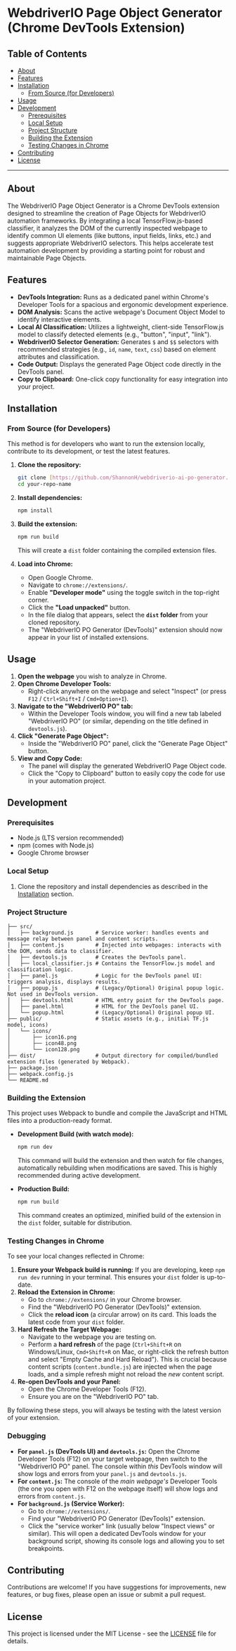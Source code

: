 # WebdriverIO Page Object Generator (Chrome DevTools Extension)

## Table of Contents

-   [About](#about)
-   [Features](#features)
-   [Installation](#installation)
    -   [From Source (for Developers)](#from-source-for-developers)
-   [Usage](#usage)
-   [Development](#development)
    -   [Prerequisites](#prerequisites)
    -   [Local Setup](#local-setup)
    -   [Project Structure](#project-structure)
    -   [Building the Extension](#building-the-extension)
    -   [Testing Changes in Chrome](#testing-changes-in-chrome)
-   [Contributing](#contributing)
-   [License](#license)

---

## About

The WebdriverIO Page Object Generator is a Chrome DevTools extension designed to streamline the creation of Page Objects for WebdriverIO automation frameworks. By integrating a local TensorFlow.js-based classifier, it analyzes the DOM of the currently inspected webpage to identify common UI elements (like buttons, input fields, links, etc.) and suggests appropriate WebdriverIO selectors. This helps accelerate test automation development by providing a starting point for robust and maintainable Page Objects.

## Features

* **DevTools Integration:** Runs as a dedicated panel within Chrome's Developer Tools for a spacious and ergonomic development experience.
* **DOM Analysis:** Scans the active webpage's Document Object Model to identify interactive elements.
* **Local AI Classification:** Utilizes a lightweight, client-side TensorFlow.js model to classify detected elements (e.g., "button", "input", "link").
* **WebdriverIO Selector Generation:** Generates `$` and `$$` selectors with recommended strategies (e.g., `id`, `name`, `text`, `css`) based on element attributes and classification.
* **Code Output:** Displays the generated Page Object code directly in the DevTools panel.
* **Copy to Clipboard:** One-click copy functionality for easy integration into your project.

## Installation

### From Source (for Developers)

This method is for developers who want to run the extension locally, contribute to its development, or test the latest features.

1.  **Clone the repository:**
    ```bash
    git clone [https://github.com/ShannonH/webdriverio-ai-po-generator.git](https://github.com/ShannonH/webdriverio-ai-po-generator.git)
    cd your-repo-name
    ```

2.  **Install dependencies:**
    ```bash
    npm install
    ```

3.  **Build the extension:**
    ```bash
    npm run build
    ```
    This will create a `dist` folder containing the compiled extension files.

4.  **Load into Chrome:**
    * Open Google Chrome.
    * Navigate to `chrome://extensions/`.
    * Enable **"Developer mode"** using the toggle switch in the top-right corner.
    * Click the **"Load unpacked"** button.
    * In the file dialog that appears, select the **`dist` folder** from your cloned repository.
    * The "WebdriverIO PO Generator (DevTools)" extension should now appear in your list of installed extensions.

## Usage

1.  **Open the webpage** you wish to analyze in Chrome.
2.  **Open Chrome Developer Tools:**
    * Right-click anywhere on the webpage and select "Inspect" (or press `F12` / `Ctrl+Shift+I` / `Cmd+Option+I`).
3.  **Navigate to the "WebdriverIO PO" tab:**
    * Within the Developer Tools window, you will find a new tab labeled "WebdriverIO PO" (or similar, depending on the title defined in `devtools.js`).
4.  **Click "Generate Page Object":**
    * Inside the "WebdriverIO PO" panel, click the "Generate Page Object" button.
5.  **View and Copy Code:**
    * The panel will display the generated WebdriverIO Page Object code.
    * Click the "Copy to Clipboard" button to easily copy the code for use in your automation project.

## Development

### Prerequisites

* Node.js (LTS version recommended)
* npm (comes with Node.js)
* Google Chrome browser

### Local Setup

1.  Clone the repository and install dependencies as described in the [Installation](#from-source-for-developers) section.

### Project Structure
```
├── src/
│   ├── background.js       # Service worker: handles events and message relay between panel and content scripts.
│   ├── content.js          # Injected into webpages: interacts with the DOM, sends data to classifier.
│   ├── devtools.js         # Creates the DevTools panel.
│   ├── local_classifier.js # Contains the TensorFlow.js model and classification logic.
│   ├── panel.js            # Logic for the DevTools panel UI: triggers analysis, displays results.
│   ├── popup.js            # (Legacy/Optional) Original popup logic. Not used in DevTools version.
│   ├── devtools.html       # HTML entry point for the DevTools page.
│   ├── panel.html          # HTML for the DevTools panel UI.
│   └── popup.html          # (Legacy/Optional) Original popup UI.
├── public/                 # Static assets (e.g., initial TF.js model, icons)
│   └── icons/
│       ├── icon16.png
│       ├── icon48.png
│       └── icon128.png
├── dist/                   # Output directory for compiled/bundled extension files (generated by Webpack).
├── package.json
├── webpack.config.js
└── README.md
```
### Building the Extension

This project uses Webpack to bundle and compile the JavaScript and HTML files into a production-ready format.

* **Development Build (with watch mode):**
    ```bash
    npm run dev
    ```
  This command will build the extension and then watch for file changes, automatically rebuilding when modifications are saved. This is highly recommended during active development.

* **Production Build:**
    ```bash
    npm run build
    ```
  This command creates an optimized, minified build of the extension in the `dist` folder, suitable for distribution.

### Testing Changes in Chrome

To see your local changes reflected in Chrome:

1.  **Ensure your Webpack build is running:** If you are developing, keep `npm run dev` running in your terminal. This ensures your `dist` folder is up-to-date.
2.  **Reload the Extension in Chrome:**
    * Go to `chrome://extensions/` in your Chrome browser.
    * Find the "WebdriverIO PO Generator (DevTools)" extension.
    * Click the **reload icon** (a circular arrow) on its card. This loads the latest code from your `dist` folder.
3.  **Hard Refresh the Target Webpage:**
    * Navigate to the webpage you are testing on.
    * Perform a **hard refresh** of the page (`Ctrl+Shift+R` on Windows/Linux, `Cmd+Shift+R` on Mac, or right-click the refresh button and select "Empty Cache and Hard Reload"). This is crucial because content scripts (`content.bundle.js`) are injected when the page loads, and a simple refresh might not reload the *new* content script.
4.  **Re-open DevTools and your Panel:**
    * Open the Chrome Developer Tools (F12).
    * Ensure you are on the "WebdriverIO PO" tab.

By following these steps, you will always be testing with the latest version of your extension.

### Debugging

* **For `panel.js` (DevTools UI) and `devtools.js`:** Open the Chrome Developer Tools (F12) on your target webpage, then switch to the "WebdriverIO PO" panel. The console within *this* DevTools window will show logs and errors from your `panel.js` and `devtools.js`.
* **For `content.js`:** The console of the *main webpage's* Developer Tools (the one you open with F12 on the webpage itself) will show logs and errors from `content.js`.
* **For `background.js` (Service Worker):**
    * Go to `chrome://extensions/`.
    * Find your "WebdriverIO PO Generator (DevTools)" extension.
    * Click the "service worker" link (usually below "Inspect views" or similar). This will open a dedicated DevTools window for your background script, showing its console logs and allowing you to set breakpoints.

## Contributing

Contributions are welcome! If you have suggestions for improvements, new features, or bug fixes, please open an issue or submit a pull request.

## License

This project is licensed under the MIT License - see the [LICENSE](https://mit-license.org/) file for details.